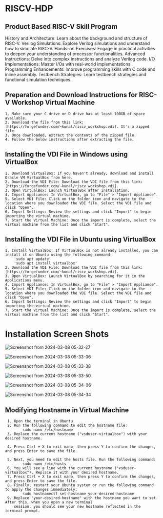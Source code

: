 # RISCV-HDP 

## Product Based RISC-V Skill Program

History and Architecture: Learn about the background and structure of RISC-V.
Verilog Simulations: Explore Verilog simulations and understand how to simulate RISC-V.
Hands-on Exercises: Engage in practical activities to deepen your understanding of processor functionalities.
Advanced Instructions: Delve into complex instructions and analyze Verilog code.
I/O Implementations: Master I/Os with real-world implementations.
Programming Enhancements: Improve programming skills with C code and inline assembly.
Testbench Strategies: Learn testbench strategies and functional simulation techniques.

## Preparation and Download Instructions for RISC-V Workshop Virtual Machine

    1. Make sure your C drive or D drive has at least 100GB of space available.
    2. Download the file from this link: [https://forgefunder.com/~kunal/riscv_workshop.vdi]. It's a zipped file.
    3. Once downloaded, extract the contents of the zipped file.
    4. Follow the below instructions after extracting the file.

## Installing the VDI File in Windows using VirtualBox
   
    1. Download VirtualBox: If you haven't already, download and install Oracle VM VirtualBox from here.
    2. Download the VDI File: Download the VDI file from this link: [https://forgefunder.com/~kunal/riscv_workshop.vdi].
    3. Open VirtualBox: Launch VirtualBox after installation.
    4. Import Appliance: In VirtualBox, go to "File" > "Import Appliance".
    5. Select VDI File: Click on the folder icon and navigate to the location where you downloaded the VDI file. Select the VDI file and click "Open". 
    6. Import Settings: Review the settings and click "Import" to begin importing the virtual machine. 
    7. Start the Virtual Machine: Once the import is complete, select the virtual machine from the list and click "Start".

## Installing the VDI File in Ubuntu using VirtualBox

    1. Install VirtualBox: If VirtualBox is not already installed, you can install it on Ubuntu using the following command:
        'sudo apt update'
        'sudo apt install virtualbox'
    2. Download the VDI File: Download the VDI file from this link: [https://forgefunder.com/~kunal/riscv_workshop.vdi].
    3. Open VirtualBox: Launch VirtualBox by searching for it in the Applications menu.
    4. Import Appliance: In VirtualBox, go to "File" > "Import Appliance".
    5. Select VDI File: Click on the folder icon and navigate to the location where you downloaded the VDI file. Select the VDI file and click "Open".
    6. Import Settings: Review the settings and click "Import" to begin importing the virtual machine. 
    7. Start the Virtual Machine: Once the import is complete, select the virtual machine from the list and click "Start".

 # Installation Screen Shots

 ![Screenshot from 2024-03-08 05-32-27](https://github.com/LRAJA33/RISCV-HDP/assets/105126037/e50f238f-a89c-453b-b516-e72d39ff4063)

 ![Screenshot from 2024-03-08 05-33-06](https://github.com/LRAJA33/RISCV-HDP/assets/105126037/4d7370b7-3403-469e-8d2c-553bb010d639)

![Screenshot from 2024-03-08 05-33-38](https://github.com/LRAJA33/RISCV-HDP/assets/105126037/8f1189ea-2a68-4d66-9749-823f5ad9c95e)

![Screenshot from 2024-03-08 05-33-50](https://github.com/LRAJA33/RISCV-HDP/assets/105126037/7394be03-0230-4144-a114-6d9faef13e8c)

![Screenshot from 2024-03-08 05-34-06](https://github.com/LRAJA33/RISCV-HDP/assets/105126037/e4862ac0-2b99-40b1-a1eb-0e3dd42ed066)

![Screenshot from 2024-03-08 05-34-34](https://github.com/LRAJA33/RISCV-HDP/assets/105126037/8e23a45e-7b0f-46c4-b387-6635a56fb8c0)

 ## Modifying Hostname in Virtual Machine

     1. Open the terminal in Ubuntu. 
     2. Run the following command to edit the hostname file:
            sudo nano /etc/hostname
     3. Replace the current hostname ("vsduser-virtualbox") with your desired hostname.
     
     4. Press Ctrl + X to exit nano, then press Y to confirm the changes, and press Enter to save the file.
     
     5. Next, you need to edit the hosts file. Run the following command:
            sudo nano /etc/hosts
     6. You will see a line with the current hostname ("vsduser-virtualbox"). Replace it with your desired hostname.
     7. Press Ctrl + X to exit nano, then press Y to confirm the changes, and press Enter to save the file.
     8. Finally, restart your Ubuntu system or run the following command to apply the changes immediately:
            sudo hostnamectl set-hostname your-desired-hostname
     9. Replace "your-desired-hostname" with the hostname you want to set. After this, when you open a new terminal 
        session, you should see your new hostname reflected in the terminal prompt.

 

